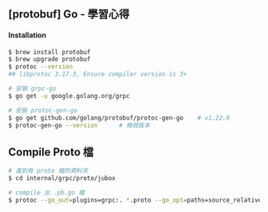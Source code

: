 ## [protobuf] Go - 學習心得

#### Installation

```bash
$ brew install protobuf
$ brew upgrade protobuf
$ protoc --version
## libprotoc 3.17.3, Ensure compiler version is 3+

# 安裝 grpc-go
$ go get -u google.golang.org/grpc

# 安裝 protoc-gen-go
$ go get github.com/golang/protobuf/protoc-gen-go    # v1.22.0
$ protoc-gen-go --version      # 檢視版本

```

## Compile Proto 檔

```bash
# 進到有 proto 檔的資料夾
$ cd internal/grpc/proto/jubox

# compile 出 .pb.go 檔
$ protoc --go_out=plugins=grpc:. *.proto --go_opt=paths=source_relative
```

